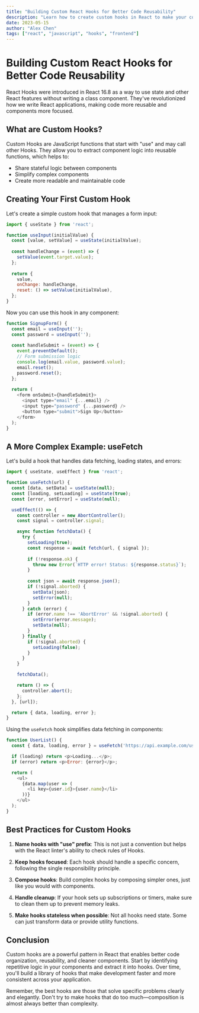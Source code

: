 ```yaml
---
title: "Building Custom React Hooks for Better Code Reusability"
description: "Learn how to create custom hooks in React to make your code more reusable and your components cleaner."
date: 2023-05-15
author: "Alex Chen"
tags: ["react", "javascript", "hooks", "frontend"]
---
```


# Building Custom React Hooks for Better Code Reusability

React Hooks were introduced in React 16.8 as a way to use state and other React features without writing a class component. They've revolutionized how we write React applications, making code more reusable and components more focused.

## What are Custom Hooks?

Custom Hooks are JavaScript functions that start with "use" and may call other Hooks. They allow you to extract component logic into reusable functions, which helps to:

- Share stateful logic between components
- Simplify complex components
- Create more readable and maintainable code

## Creating Your First Custom Hook

Let's create a simple custom hook that manages a form input:

```javascript
import { useState } from 'react';

function useInput(initialValue) {
  const [value, setValue] = useState(initialValue);
  
  const handleChange = (event) => {
    setValue(event.target.value);
  };
  
  return {
    value,
    onChange: handleChange,
    reset: () => setValue(initialValue),
  };
}
```

Now you can use this hook in any component:

```javascript
function SignupForm() {
  const email = useInput('');
  const password = useInput('');
  
  const handleSubmit = (event) => {
    event.preventDefault();
    // Form submission logic
    console.log(email.value, password.value);
    email.reset();
    password.reset();
  };
  
  return (
    <form onSubmit={handleSubmit}>
      <input type="email" {...email} />
      <input type="password" {...password} />
      <button type="submit">Sign Up</button>
    </form>
  );
}
```

## A More Complex Example: useFetch

Let's build a hook that handles data fetching, loading states, and errors:

```javascript
import { useState, useEffect } from 'react';

function useFetch(url) {
  const [data, setData] = useState(null);
  const [loading, setLoading] = useState(true);
  const [error, setError] = useState(null);

  useEffect(() => {
    const controller = new AbortController();
    const signal = controller.signal;

    async function fetchData() {
      try {
        setLoading(true);
        const response = await fetch(url, { signal });
        
        if (!response.ok) {
          throw new Error(`HTTP error! Status: ${response.status}`);
        }
        
        const json = await response.json();
        if (!signal.aborted) {
          setData(json);
          setError(null);
        }
      } catch (error) {
        if (error.name !== 'AbortError' && !signal.aborted) {
          setError(error.message);
          setData(null);
        }
      } finally {
        if (!signal.aborted) {
          setLoading(false);
        }
      }
    }

    fetchData();

    return () => {
      controller.abort();
    };
  }, [url]);

  return { data, loading, error };
}
```

Using the `useFetch` hook simplifies data fetching in components:

```javascript
function UserList() {
  const { data, loading, error } = useFetch('https://api.example.com/users');

  if (loading) return <p>Loading...</p>;
  if (error) return <p>Error: {error}</p>;

  return (
    <ul>
      {data.map(user => (
        <li key={user.id}>{user.name}</li>
      ))}
    </ul>
  );
}
```

## Best Practices for Custom Hooks

1. **Name hooks with "use" prefix**: This is not just a convention but helps with the React linter's ability to check rules of Hooks.

2. **Keep hooks focused**: Each hook should handle a specific concern, following the single responsibility principle.

3. **Compose hooks**: Build complex hooks by composing simpler ones, just like you would with components.

4. **Handle cleanup**: If your hook sets up subscriptions or timers, make sure to clean them up to prevent memory leaks.

5. **Make hooks stateless when possible**: Not all hooks need state. Some can just transform data or provide utility functions.

## Conclusion

Custom hooks are a powerful pattern in React that enables better code organization, reusability, and cleaner components. Start by identifying repetitive logic in your components and extract it into hooks. Over time, you'll build a library of hooks that make development faster and more consistent across your application.

Remember, the best hooks are those that solve specific problems clearly and elegantly. Don't try to make hooks that do too much—composition is almost always better than complexity.